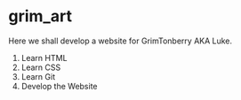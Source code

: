 # grim_art

Here we shall develop a website for GrimTonberry AKA Luke.

1. Learn HTML
2. Learn CSS
3. Learn Git
4. Develop the Website
